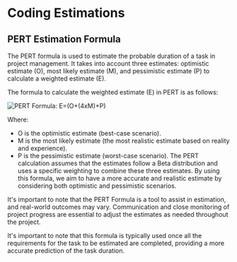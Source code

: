 # Coding Estimations

## PERT Estimation Formula

The PERT formula is used to estimate the probable duration of a task in project management. It takes into account three estimates: optimistic estimate (O), most likely estimate (M), and pessimistic estimate (P) to calculate a weighted estimate (E).

The formula to calculate the weighted estimate (E) in PERT is as follows:

![PERT Formula: E=(O+(4xM)+P)](/images/pert_etimation.png)

Where:

- O is the optimistic estimate (best-case scenario).
- M is the most likely estimate (the most realistic estimate based on reality and experience).
- P is the pessimistic estimate (worst-case scenario).
  The PERT calculation assumes that the estimates follow a Beta distribution and uses a specific weighting to combine these three estimates. By using this formula, we aim to have a more accurate and realistic estimate by considering both optimistic and pessimistic scenarios.

It's important to note that the PERT Formula is a tool to assist in estimation, and real-world outcomes may vary. Communication and close monitoring of project progress are essential to adjust the estimates as needed throughout the project.

It's important to note that this formula is typically used once all the requirements for the task to be estimated are completed, providing a more accurate prediction of the task duration.
